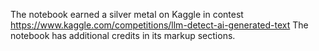 The notebook earned a silver metal on Kaggle in contest https://www.kaggle.com/competitions/llm-detect-ai-generated-text
The notebook has additional credits in its markup sections.
